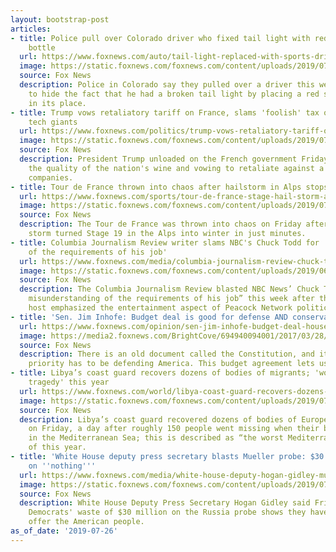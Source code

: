 ```yaml
---
layout: bootstrap-post
articles:
- title: Police pull over Colorado driver who fixed tail light with red sports drink
    bottle
  url: https://www.foxnews.com/auto/tail-light-replaced-with-sports-drink
  image: https://static.foxnews.com/foxnews.com/content/uploads/2019/07/tail-light-Longmont-Police-Department.jpg
  source: Fox News
  description: Police in Colorado say they pulled over a driver this week who tried
    to hide the fact that he had a broken tail light by placing a red sports drink
    in its place.
- title: Trump vows retaliatory tariff on France, slams 'foolish' tax on American
    tech giants
  url: https://www.foxnews.com/politics/trump-vows-retaliatory-tariff-on-france-after-nation-taxes-american-tech-giants
  image: https://static.foxnews.com/foxnews.com/content/uploads/2019/07/macron-trump-Reuters.jpg
  source: Fox News
  description: President Trump unloaded on the French government Friday, attacking
    the quality of the nation's wine and vowing to retaliate against a tax on American
    companies.
- title: Tour de France thrown into chaos after hailstorm in Alps stops crucial stage
  url: https://www.foxnews.com/sports/tour-de-france-stage-hail-storm-alps
  image: https://static.foxnews.com/foxnews.com/content/uploads/2019/07/AP19207548893481.jpg
  source: Fox News
  description: The Tour de France was thrown into chaos on Friday after a sudden summer
    storm turned Stage 19 in the Alps into winter in just minutes.
- title: Columbia Journalism Review writer slams NBC's Chuck Todd for 'basic misunderstanding
    of the requirements of his job'
  url: https://www.foxnews.com/media/columbia-journalism-review-chuck-todd
  image: https://static.foxnews.com/foxnews.com/content/uploads/2019/06/chuck-todd-Reuters.jpg
  source: Fox News
  description: The Columbia Journalism Review blasted NBC News’ Chuck Todd for “basic
    misunderstanding of the requirements of his job” this week after the me-first
    host emphasized the entertainment aspect of Peacock Network political coverage.
- title: 'Sen. Jim Inhofe: Budget deal is good for defense AND conservative values'
  url: https://www.foxnews.com/opinion/sen-jim-inhofe-budget-deal-house-senate-military-conservative-values
  image: https://media2.foxnews.com/BrightCove/694940094001/2017/03/28/694940094001_5376954681001_5376922452001-vs.jpg
  source: Fox News
  description: There is an old document called the Constitution, and it says our top
    priority has to be defending America. This budget agreement lets us do that.
- title: Libya’s coast guard recovers dozens of bodies of migrants; 'worst Mediterranean
    tragedy' this year
  url: https://www.foxnews.com/world/libya-coast-guard-recovers-dozens-migrants-bodies
  image: https://static.foxnews.com/foxnews.com/content/uploads/2019/07/libya-migrant-2-AP.jpg
  source: Fox News
  description: Libya’s coast guard recovered dozens of bodies of Europe-bound migrants
    on Friday, a day after roughly 150 people went missing when their boats capsized
    in the Mediterranean Sea; this is described as “the worst Mediterranean tragedy”
    of this year.
- title: 'White House deputy press secretary blasts Mueller probe: $30 million spent
    on ''nothing'''
  url: https://www.foxnews.com/media/white-house-deputy-hogan-gidley-mueller-probe
  image: https://static.foxnews.com/foxnews.com/content/uploads/2019/07/hogan.jpg
  source: Fox News
  description: White House Deputy Press Secretary Hogan Gidley said Friday that the
    Democrats' waste of $30 million on the Russia probe shows they have nothing to
    offer the American people.
as_of_date: '2019-07-26'
---
```


